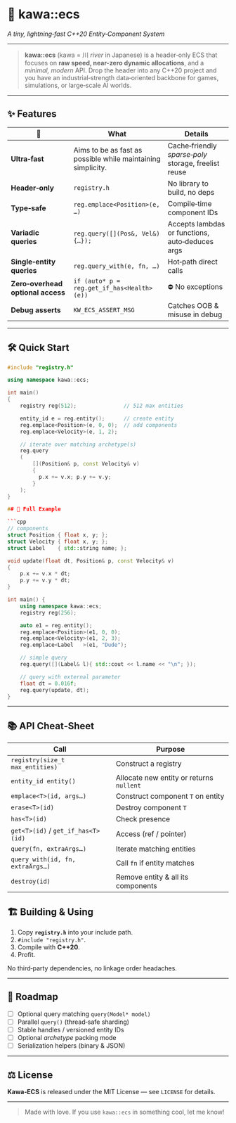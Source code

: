 # 🌊 **kawa::ecs**

*A tiny, lightning‑fast C++20 Entity‑Component System*

---

> **kawa::ecs** (kawa = 川 *river* in Japanese) is a header‑only ECS that
> focuses on **raw speed, near-zero dynamic allocations**, and a
> *minimal, modern* API. Drop the header into any C++20 project and you
> have an industrial‑strength data‑oriented backbone for games, simulations,
> or large‑scale AI worlds.

---

## ✨ Features

| 🚀                                | What                                                           | Details                                              |
| --------------------------------- | -------------------------------------------------------------- | ---------------------------------------------------- |
| **Ultra‑fast**                    | Aims to be as fast as possible while maintaining simplicity.    | Cache‑friendly *sparse‑poly* storage, freelist reuse |
| **Header‑only**                   | `registry.h`                                                   | No library to build, no deps                         |
| **Type‑safe**                     | `reg.emplace<Position>(e, …)`                                  | Compile‑time component IDs                           |
| **Variadic queries**              | `reg.query([](Pos&, Vel&){…});`                                | Accepts lambdas or functions, auto‑deduces args      |
| **Single‑entity queries**         | `reg.query_with(e, fn, …)`                                     | Hot‑path direct calls                                |
| **Zero‑overhead optional access** | `if (auto* p = reg.get_if_has<Health>(e))`                     | ⛔ No exceptions                                      |
| **Debug asserts**                 | `KW_ECS_ASSERT_MSG`                                            | Catches OOB & misuse in debug                        |

---

## 🛠️ Quick Start

```cpp
#include "registry.h"

using namespace kawa::ecs;

int main()
{
    registry reg(512);               // 512 max entities

    entity_id e = reg.entity();      // create entity
    reg.emplace<Position>(e, 0, 0);  // add components
    reg.emplace<Velocity>(e, 1, 2);

    // iterate over matching archetype(s)
    reg.query
    (
        [](Position& p, const Velocity& v)
        {
          p.x += v.x; p.y += v.y;
        }
    );
}

## 📝 Full Example

```cpp
// components
struct Position { float x, y; };
struct Velocity { float x, y; };
struct Label    { std::string name; };

void update(float dt, Position& p, const Velocity& v)
{
    p.x += v.x * dt;
    p.y += v.y * dt;
}

int main() {
    using namespace kawa::ecs;
    registry reg(256);

    auto e1 = reg.entity();
    reg.emplace<Position>(e1, 0, 0);
    reg.emplace<Velocity>(e1, 2, 3);
    reg.emplace<Label   >(e1, "Dude");

    // simple query
    reg.query([](Label& l){ std::cout << l.name << "\n"; });

    // query with external parameter
    float dt = 0.016f;
    reg.query(update, dt);
}
```

---

## 📚 API Cheat‑Sheet

| Call                               | Purpose                                  |
| ---------------------------------- | ---------------------------------------- |
| `registry(size_t max_entities)`    | Construct a registry                     |
| `entity_id entity()`               | Allocate new entity or returns `nullent` |
| `emplace<T>(id, args…)`            | Construct component `T` on entity        |
| `erase<T>(id)`                     | Destroy component `T`                    |
| `has<T>(id)`                       | Check presence                           |
| `get<T>(id)` / `get_if_has<T>(id)` | Access (ref / pointer)                   |
| `query(fn, extraArgs…)`            | Iterate matching entities                |
| `query_with(id, fn, extraArgs…)`   | Call `fn` if entity matches              |
| `destroy(id)`                      | Remove entity & all its components       |

## 🏗️ Building & Using

1. Copy **`registry.h`** into your include path.
2. `#include "registry.h"`.
3. Compile with **C++20**.
4. Profit.

No third‑party dependencies, no linkage order headaches.

---

## 🔄 Roadmap

* [ ] Optional query matching `query(Model* model)` 
* [ ] Parallel `query()` (thread‑safe sharding)
* [ ] Stable handles / versioned entity IDs
* [ ] Optional *archetype* packing mode
* [ ] Serialization helpers (binary & JSON)

---

## ⚖️ License

**Kawa‑ECS** is released under the MIT License — see `LICENSE` for details.

---

> Made with love.
> If you use `kawa::ecs` in something cool,
> let me know!

